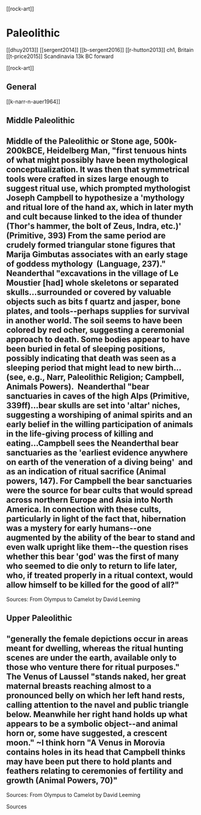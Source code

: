 [[rock-art]]
# Paleolithic


[[dhuy2013]]
[[sergent2014]]
[[b-sergent2016]]
[[r-hutton2013]] ch1, Britain
[[t-price2015]] Scandinavia 13k BC forward

[[rock-art]]


## General
[[k-narr-n-auer1964]]



## Middle Paleolithic

Middle of the Paleolithic or Stone age, 500k-200kBCE, Heidelberg Man, "first tenuous hints of what might possibly have been mythological conceptualization. It was then that symmetrical tools were crafted in sizes large enough to suggest ritual use, which prompted mythologist Joseph Campbell to hypothesize a 'mythology and ritual lore of the hand ax, which in later myth and cult because linked to the idea of thunder (Thor's hammer, the bolt of Zeus, Indra, etc.)' (Primitive, 393) From the same period are crudely formed triangular stone figures that Marija Gimbutas associates with an early stage of goddess mythology  (Language, 237)."
Neanderthal "excavations in the village of Le Moustier [had] whole skeletons or separated skulls...surrounded or covered by valuable objects such as bits f quartz and jasper, bone plates, and tools--perhaps supplies for survival in another world. The soil seems to have been colored by red ocher, suggesting a ceremonial approach to death. Some bodies appear to have been buried in fetal of sleeping positions, possibly indicating that death was seen as a sleeping period that might lead to new birth...(see, e.g., Narr, Paleolithic Religion; Campbell, Animals Powers). 
Neanderthal "bear sanctuaries in caves of the high Alps (Primitive, 339ff)...bear skulls are set into 'altar' niches, suggesting a worshiping of animal spirits and an early belief in the willing participation of animals in the life-giving process of killing and eating...Campbell sees the Neanderthal bear sanctuaries as the 'earliest evidence anywhere on earth of the veneration of a diving being'  and as an indication of ritual sacrifice (Animal powers, 147). For Campbell the bear sanctuaries were the source for bear cults that would spread across northern Europe and Asia into North America. In connection with these cults, particularly in light of the fact that, hibernation was a mystery for early humans--one augmented by the ability of the bear to stand and even walk upright like them--the question rises whether this bear 'god' was the first of many who seemed to die only to return to life later, who, if treated properly in a ritual context, would allow himself to be killed for the good of all?"
 
 
---------------------------------------------------------------------------------------------------------------------
Sources:
From Olympus to Camelot by David Leeming


## Upper Paleolithic

"generally the female depictions occur in areas meant for dwelling, whereas the ritual hunting scenes are under the earth, available only to those who venture there for ritual purposes."
The Venus of Laussel "stands naked, her great maternal breasts reaching almost to a pronounced belly on which her left hand rests, calling attention to the navel and public triangle below. Meanwhile her right hand holds up what appears to be a symbolic object--and animal horn or, some have suggested, a crescent moon." ~I think horn
"A Venus in Morovia contains holes in its head that Campbell thinks may have been put there to hold plants and feathers relating to ceremonies of fertility and growth (Animal Powers, 70)"
 
 
 
---------------------------------------------------------------------------------------------------------------------
Sources:
From Olympus to Camelot by David Leeming





Sources



